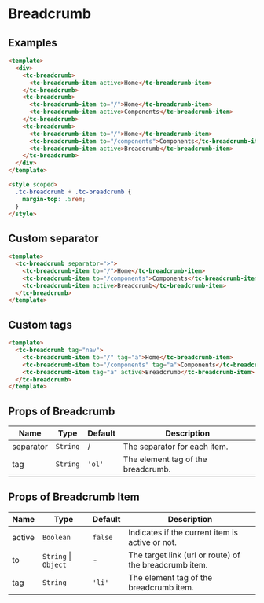 # Breadcrumb

## Examples

```html
<template>
  <div>
    <tc-breadcrumb>
      <tc-breadcrumb-item active>Home</tc-breadcrumb-item>
    </tc-breadcrumb>
    <tc-breadcrumb>
      <tc-breadcrumb-item to="/">Home</tc-breadcrumb-item>
      <tc-breadcrumb-item active>Components</tc-breadcrumb-item>
    </tc-breadcrumb>
    <tc-breadcrumb>
      <tc-breadcrumb-item to="/">Home</tc-breadcrumb-item>
      <tc-breadcrumb-item to="/components">Components</tc-breadcrumb-item>
      <tc-breadcrumb-item active>Breadcrumb</tc-breadcrumb-item>
    </tc-breadcrumb>
  </div>
</template>

<style scoped>
  .tc-breadcrumb + .tc-breadcrumb {
    margin-top: .5rem;
  }
</style>
```

## Custom separator

```html
<template>
  <tc-breadcrumb separator=">">
    <tc-breadcrumb-item to="/">Home</tc-breadcrumb-item>
    <tc-breadcrumb-item to="/components">Components</tc-breadcrumb-item>
    <tc-breadcrumb-item active>Breadcrumb</tc-breadcrumb-item>
  </tc-breadcrumb>
</template>
```

## Custom tags

```html
<template>
  <tc-breadcrumb tag="nav">
    <tc-breadcrumb-item to="/" tag="a">Home</tc-breadcrumb-item>
    <tc-breadcrumb-item to="/components" tag="a">Components</tc-breadcrumb-item>
    <tc-breadcrumb-item tag="a" active>Breadcrumb</tc-breadcrumb-item>
  </tc-breadcrumb>
</template>
```

## Props of Breadcrumb

| Name | Type | Default | Description |
| --- | --- | --- | --- |
| separator | `String` | / | The separator for each item. |
| tag | `String` | `'ol'` | The element tag of the breadcrumb. |

## Props of Breadcrumb Item

| Name | Type | Default | Description |
| --- | --- | --- | --- |
| active | `Boolean` | `false` | Indicates if the current item is active or not. |
| to | `String` \| `Object` | - | The target link (url or route) of the breadcrumb item. |
| tag | `String` | `'li'` | The element tag of the breadcrumb item. |
